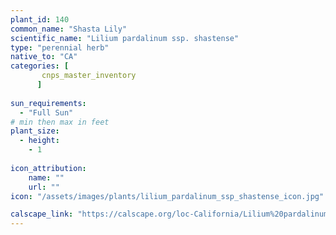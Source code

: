 ```yaml
---                        
plant_id: 140 
common_name: "Shasta Lily"                                                               
scientific_name: "Lilium pardalinum ssp. shastense"
type: "perennial herb"                                                        
native_to: "CA"
categories: [
       cnps_master_inventory 
      ]                                                                       
                          
sun_requirements:        
  - "Full Sun"          
# min then max in feet 
plant_size:           
  - height:          
    - 1 
                    
icon_attribution:  
    name: ""
    url: ""
icon: "/assets/images/plants/lilium_pardalinum_ssp_shastense_icon.jpg"

calscape_link: "https://calscape.org/loc-California/Lilium%20pardalinum%20v.%20shastense(%20)"
---    
```


